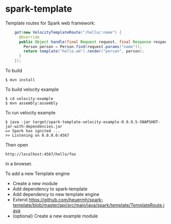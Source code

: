 spark-template
==============

Template routes for Spark web framework:

```java
    get(new VelocityTemplateRoute("/hello/:name") {
      @Override
      public Object handle(final Request request, final Response response) {
        Person person = Person.find(request.params("name"));
        return template("hello.wm").render("person", person);
      }
    });
```

  
To build

    $ mvn install


To build velocity example

    $ cd velocity-example
    $ mvn assembly:assembly


To run velocity example

    $ java -jar target/spark-template-velocity-example-0.9.9.5-SNAPSHOT-jar-with-dependencies.jar 
    == Spark has ignited ...
    >> Listening on 0.0.0.0:4567

Then open

    http://localhost:4567/hello/foo

in a browser.


  
To add a new Template engine

 - Create a new module
 - Add dependency to spark-template
 - Add dependency to new template engine
 - Extend https://github.com/heuermh/spark-template/blob/master/api/src/main/java/spark/template/TemplateRoute.java
 - (optional) Create a new example module